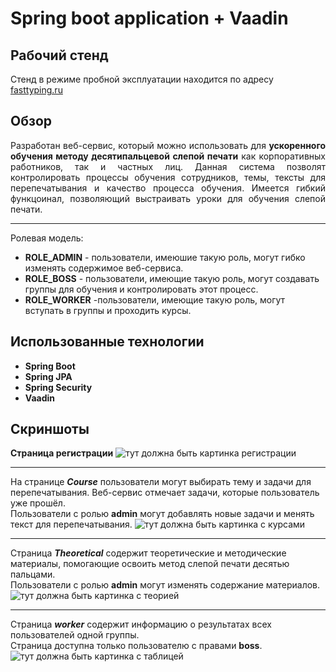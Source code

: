 # Spring boot application + Vaadin
## Рабочий стенд ##
Стенд в режиме пробной эксплуатации находится по адресу [fasttyping.ru](http://fasttyping.ru/) 
## Обзор ##
<div style="text-align: justify"> Разработан веб-сервис, который можно использовать для <strong>ускоренного обучения методу десятипальцевой слепой печати</strong> как корпоративных работников,
так и частных лиц. Данная система позволят контролировать процессы обучения
сотрудников, темы, тексты для перепечатывания и качество процесса обучения.
Имеется гибкий функцоинал, позволяющий выстраивать уроки для обучения слепой печати. </div>


---
Ролевая модель:
* **ROLE_ADMIN** - пользователи, имеюшие такую роль, могут гибко изменять содержимое веб-сервиса.
* **ROLE_BOSS** - пользователи, имеющие такую роль, могут создавать группы для обучения и контролировать этот процесс.
* **ROLE_WORKER** -пользователи, имеющие такую роль, могут вступать в группы и проходить курсы.
## Использованные технологии
* **Spring Boot**
* **Spring JPA**
* **Spring Security**
* **Vaadin**
## Скриншоты
**Страница регистрации**
![тут должна быть картинка регистрации](/img/autorization.png)
___
На странице ***Course*** пользователи могут выбирать тему и задачи для перепечатывания. Веб-сервис отмечает задачи, которые пользователь уже прошёл. </br>
Пользователи с ролью **admin** могут добавлять новые задачи и менять текст для перепечатывания.
![тут должна быть картинка с курсами](/img/course_admin.png)
___
Страница ***Theoretical*** содержит теоретические и методические материалы, помогающие освоить метод слепой печати десятью пальцами.</br>
Пользователи с ролью **admin** могут изменять содержание материалов.
![тут должна быть картинка с теорией](/img/theoretical.png)
___
Страница ***worker*** содержит информацию о результатах всех пользователей одной группы.</br>
Страница доступна только пользователю с правами **boss**.
![тут должна быть картинка с таблицей](/img/worker.png)
